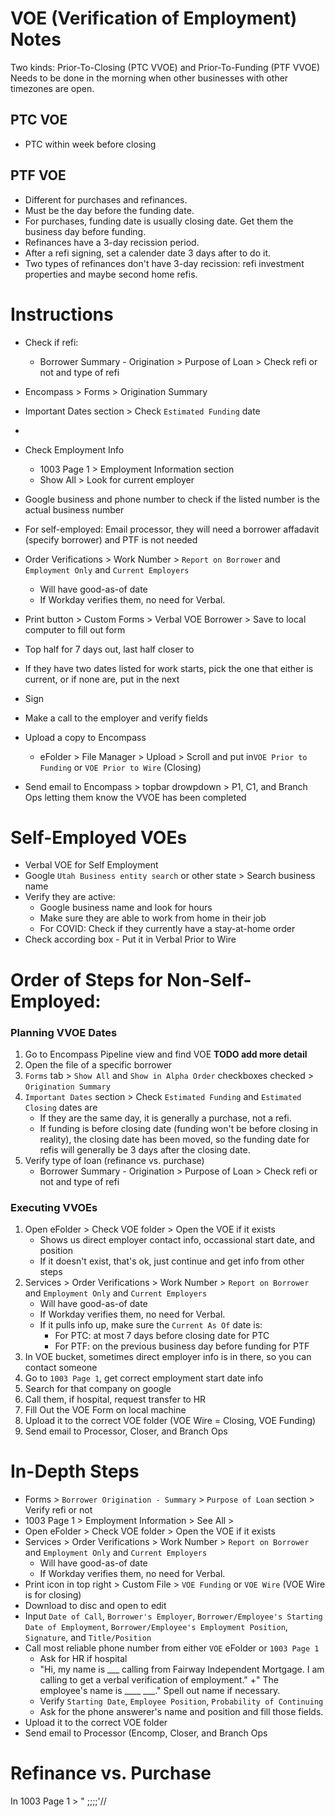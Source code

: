 # VOE (Verification of Employment) Notes

Two kinds: Prior-To-Closing (PTC VVOE) and Prior-To-Funding (PTF VVOE)
Needs to be done in the morning when other businesses with other timezones are open.

## PTC VOE
+ PTC within week before closing

## PTF VOE
+ Different for purchases and refinances.
+ Must be the day before the funding date.
+ For purchases, funding date is usually closing date. Get them the business day before funding.
+ Refinances have a 3-day recission period. 
+ After a refi signing, set a calender date 3 days after to do it.
+ Two types of refinances don't have 3-day recission: refi investment properties and maybe second home refis.

# Instructions
+ Check if refi:
	+ Borrower Summary - Origination > Purpose of Loan > Check refi or not and type of refi
+ Encompass > Forms > Origination Summary
+ Important Dates section > Check `Estimated Funding` date
+ 
+ Check Employment Info
	+ 1003 Page 1 > Employment Information section
	+ Show All > Look for current employer
+ Google business and phone number to check if the listed number is the actual business number
+ For self-employed: Email processor, they will need a borrower affadavit (specify borrower) and PTF is not needed

+ Order Verifications > Work Number > `Report on Borrower` and `Employment Only` and `Current Employers`
	+ Will have good-as-of date
	+ If Workday verifies them, no need for Verbal.
+ Print button > Custom Forms > Verbal VOE Borrower > Save to local computer to fill out form
+ Top half for 7 days out, last half closer to 
+ If they have two dates listed for work starts, pick the one that either is current, or if none are, put in the next
+ Sign
+ Make a call to the employer and verify fields

+ Upload a copy to Encompass
	+ eFolder > File Manager > Upload > Scroll and put in`VOE Prior to Funding` or `VOE Prior to Wire` (Closing)

+ Send email to Encompass > topbar drowpdown > P1, C1, and Branch Ops letting them know the VVOE has been completed

# Self-Employed VOEs 
+ Verbal VOE for Self Employment
+ Google `Utah Business entity search` or other state > Search business name
+ Verify they are active:
	+ Google business name and look for hours
	+ Make sure they are able to work from home in their job
	+ For COVID: Check if they currently have a stay-at-home order
+ Check according box - Put it in Verbal Prior to Wire


# Order of Steps for Non-Self-Employed:
### Planning VVOE Dates
1. Go to Encompass Pipeline view and find VOE **TODO add more detail**
1. Open the file of a specific borrower
1. `Forms` tab > `Show All` and `Show in Alpha Order` checkboxes checked > `Origination Summary`
1. `Important Dates` section > Check `Estimated Funding` and `Estimated Closing` dates are
    + If they are the same day, it is generally a purchase, not a refi.
    + If funding is before closing date (funding won't be before closing in reality), the closing date has been moved, so the funding date for refis will generally be 3 days after the closing date. 
1. Verify type of loan (refinance vs. purchase)
    + Borrower Summary - Origination > Purpose of Loan > Check refi or not and type of refi
    
### Executing VVOEs
1. Open eFolder > Check VOE folder > Open the VOE if it exists
    + Shows us direct employer contact info, occassional start date, and position
    + If it doesn't exist, that's ok, just continue and get info from other steps
1. Services > Order Verifications > Work Number > `Report on Borrower` and `Employment Only` and `Current Employers`
	+ Will have good-as-of date
	+ If Workday verifies them, no need for Verbal.
    + If it pulls info up, make sure the `Current As Of` date is:
        + For PTC: at most 7 days before closing date for PTC
        + For PTF: on the previous business day before funding for PTF
1. In VOE bucket, sometimes direct employer info is in there, so you can contact someone
1. Go to `1003 Page 1`, get correct employment start date info
1. Search for that company on google
1. Call them, if hospital, request transfer to HR
1. Fill Out the VOE Form on local machine
1. Upload it to the correct VOE folder (VOE Wire = Closing, VOE Funding)
1. Send email to Processor, Closer, and Branch Ops

# In-Depth Steps
+ Forms > `Borrower Origination - Summary` > `Purpose of Loan` section > Verify refi or not
+ 1003 Page 1 > Employment Information > See All > 
+ Open eFolder > Check VOE folder > Open the VOE if it exists
+ Services > Order Verifications > Work Number > `Report on Borrower` and `Employment Only` and `Current Employers`
	+ Will have good-as-of date
	+ If Workday verifies them, no need for Verbal.
+ Print icon in top right > Custom File > `VOE Funding` or `VOE Wire` (VOE Wire is for closing)
+ Download to disc and open to edit
+ Input `Date of Call`, `Borrower's Employer`, `Borrower/Employee's Starting Date of Employment`, `Borrower/Employee's Employment Position`, `Signature`, and `Title/Position`
+ Call most reliable phone number from either `VOE` eFolder or `1003 Page 1` 
	+ Ask for HR if hospital
	+ "Hi, my name is ___ calling from Fairway Independent Mortgage. I am calling to get a verbal verification of employment."
	+" The employee's name is ____ ___." Spell out name if necessary.
	+ Verify `Starting Date`, `Employee Position`, `Probability of Continuing`
	+ Ask for the phone answerer's name and position and fill those fields.
+ Upload it to the correct VOE folder
+ Send email to Processor (Encomp, Closer, and Branch Ops

# Refinance vs. Purchase
In 1003 Page 1 > "
;;;;'//




